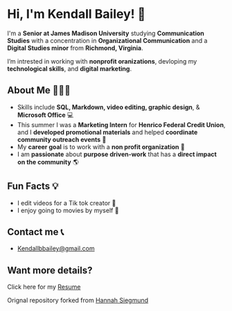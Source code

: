 # Hi, I'm Kendall Bailey! 👋

I'm a **Senior at James Madison University** studying **Communication Studies** with a concentration in **Organizational Communication** and a **Digital Studies minor** from **Richmond, Virginia**.

I’m intrested in working with **nonprofit oranizations**, devloping my **technological skills**, and **digital marketing**.  

## About Me 🙋🏻‍♀️
- Skills include **SQL, Markdown, video editing, graphic design**, & **Microsoft Office** 💻
- This summer I was a **Marketing Intern** for **Henrico Federal Credit Union**, and I **developed promotional materials** and helped **coordinate community outreach events** 👥      
- My **career goal** is to work with a **non profit organization** 🤝
- I am **passionate** about **purpose driven-work** that has a **direct impact on the community** 🌎
## Fun Facts 💡
- I edit videos for a Tik tok creator 🤳
- I enjoy going to movies by myself 🍿
 ## Contact me 📞
-   Kendallbbailey@gmail.com

## Want more details?
Click here for my [Resume](https://docs.google.com/document/d/1SgbqnqWEjRviH2BXobE0TwHrBjGiiNTj/edit?usp=sharing&ouid=107088354735696690013&rtpof=true&sd=true)

Orignal repository forked from [Hannah Siegmund](hrsiegmund1/hrsiegmund1)
